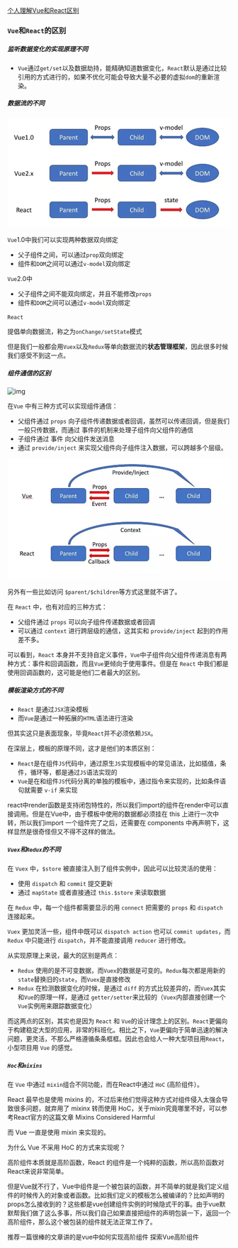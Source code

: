 [个人理解Vue和React区别](<https://juejin.im/post/5b8b56e3f265da434c1f5f76#heading-0>)

### `Vue`和`React`的区别

##### 监听数据变化的实现原理不同

- `Vue`通过`get/set`以及数据劫持，能精确知道数据变化，`React`默认是通过比较引用的方式进行的，如果不优化可能会导致大量不必要的虚拟`dom`的重新渲染。

##### 数据流的不同

![img](images/165984beb2c823d1)



`Vue`1.0中我们可以实现两种数据双向绑定

- 父子组件之间，可以通过`prop`双向绑定
- 组件和`DOM`之间可以通过`v-model`双向绑定

`Vue`2.0中

- 父子组件之间不能双向绑定，并且不能修改`props`
- 组件和`DOM`之间可以通过`v-model`双向绑定

`React`

提倡单向数据流，称之为`onChange/setState`模式

但是我们一般都会用`Vuex`以及`Redux`等单向数据流的**状态管理框架**，因此很多时候我们感受不到这一点。

##### 组件通信的区别

![img](https://user-gold-cdn.xitu.io/2018/9/2/165984beb3825f44?imageView2/0/w/1280/h/960/format/webp/ignore-error/1)

在`Vue` 中有三种方式可以实现组件通信：

- 父组件通过 `props` 向子组件传递数据或者回调，虽然可以传递回调，但是我们一般只传数据，而通过 事件的机制来处理子组件向父组件的通信
- 子组件通过 事件 向父组件发送消息
- 通过 `provide/inject` 来实现父组件向子组件注入数据，可以跨越多个层级。

![img](images/165984beb3825f44)

另外有一些比如访问 `$parent/$children`等方式这里就不讲了。

在 `React` 中，也有对应的三种方式：

- 父组件通过 `props` 可以向子组件传递数据或者回调
- 可以通过 `context` 进行跨层级的通信，这其实和 `provide/inject` 起到的作用差不多。

可以看到，`React` 本身并不支持自定义事件，`Vue`中子组件向父组件传递消息有两种方式：事件和回调函数，而且`Vue`更倾向于使用事件。但是在 `React` 中我们都是使用回调函数的，这可能是他们二者最大的区别。

##### 模板渲染方式的不同

- `React` 是通过`JSX`渲染模板
- 而`Vue`是通过一种拓展的`HTML`语法进行渲染

但其实这只是表面现象，毕竟`React`并不必须依赖`JSX`。

在深层上，模板的原理不同，这才是他们的本质区别：

- `React`是在组件`JS`代码中，通过原生`JS`实现模板中的常见语法，比如插值，条件，循环等，都是通过`JS`语法实现的
- `Vue`是在和组件`JS`代码分离的单独的模板中，通过指令来实现的，比如条件语句就需要 `v-if` 来实现

react中render函数是支持闭包特性的，所以我们import的组件在render中可以直接调用。但是在Vue中，由于模板中使用的数据都必须挂在 this 上进行一次中转，所以我们import 一个组件完了之后，还需要在 components 中再声明下，这样显然是很奇怪但又不得不这样的做法。

##### `Vuex`和`Redux`的不同

在 `Vuex` 中，`$store` 被直接注入到了组件实例中，因此可以比较灵活的使用：

- 使用 `dispatch` 和 `commit` 提交更新
- 通过 `mapState` 或者直接通过 `this.$store` 来读取数据

在 `Redux` 中，每一个组件都需要显示的用 `connect` 把需要的 `props` 和 `dispatch` 连接起来。

 `Vuex` 更加灵活一些，组件中既可以 `dispatch action` 也可以 `commit updates`，而 `Redux` 中只能进行 `dispatch`，并不能直接调用 `reducer` 进行修改。

从实现原理上来说，最大的区别是两点：

- `Redux` 使用的是不可变数据，而`Vuex`的数据是可变的。`Redux`每次都是用新的`state`替换旧的`state`，而`Vuex`是直接修改
- `Redux` 在检测数据变化的时候，是通过 `diff` 的方式比较差异的，而`Vuex`其实和`Vue`的原理一样，是通过 `getter/setter`来比较的（`Vuex`内部直接创建一个`Vue`实例用来跟踪数据变化）

而这两点的区别，其实也是因为 `React` 和 `Vue`的设计理念上的区别。`React`更偏向于构建稳定大型的应用，非常的科班化。相比之下，`Vue`更偏向于简单迅速的解决问题，更灵活，不那么严格遵循条条框框。因此也会给人一种大型项目用`React`，小型项目用 `Vue` 的感觉。

##### `Hoc`和`mixins`

在 `Vue` 中通过 `mixin`组合不同功能，而在React中通过 `HoC` (高阶组件）。

React 最早也是使用 mixins 的，不过后来他们觉得这种方式对组件侵入太强会导致很多问题，就弃用了 mixinx 转而使用 HoC，关于mixin究竟哪里不好，可以参考React官方的这篇文章 Mixins Considered Harmful

而 Vue 一直是使用 mixin 来实现的。

为什么 Vue 不采用 HoC 的方式来实现呢？

高阶组件本质就是高阶函数，React 的组件是一个纯粹的函数，所以高阶函数对React来说非常简单。

但是Vue就不行了，Vue中组件是一个被包装的函数，并不简单的就是我们定义组件的时候传入的对象或者函数。比如我们定义的模板怎么被编译的？比如声明的props怎么接收到的？这些都是vue创建组件实例的时候隐式干的事。由于vue默默帮我们做了这么多事，所以我们自己如果直接把组件的声明包装一下，返回一个高阶组件，那么这个被包装的组件就无法正常工作了。

推荐一篇很棒的文章讲的是vue中如何实现高阶组件 探索Vue高阶组件